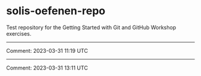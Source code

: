 # solis-oefenen-repo
Test repository for the Getting Started with Git and GitHub Workshop exercises. 

***

Comment: 2023-03-31 11:19 UTC

***

Comment: 2023-03-31 13:11 UTC